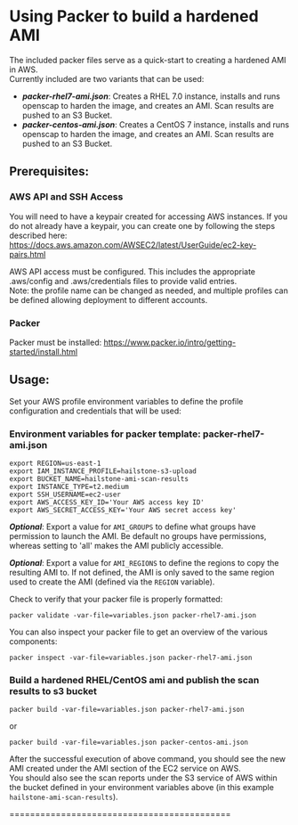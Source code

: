# Using Packer to build a hardened AMI

The included packer files serve as a quick-start to creating a hardened AMI in AWS.  
Currently included are two variants that can be used:   
- _**packer-rhel7-ami.json**_: Creates a RHEL 7.0 instance, installs and runs openscap to harden the image, and creates an AMI. Scan results are pushed to an S3 Bucket.
- _**packer-centos-ami.json**_: Creates a CentOS 7 instance, installs and runs openscap to harden the image, and creates an AMI. Scan results are pushed to an S3 Bucket.

## Prerequisites:

### **AWS API and SSH Access**
You will need to have a keypair created for accessing AWS instances. If you do not already have a keypair, you can create one by following the steps described here: https://docs.aws.amazon.com/AWSEC2/latest/UserGuide/ec2-key-pairs.html

AWS API access must be configured. This includes the appropriate .aws/config and .aws/credentials files to provide valid entries.  
Note: the profile name can be changed as needed, and multiple profiles can be defined allowing deployment to different accounts.   

### **Packer** 
Packer must be installed: https://www.packer.io/intro/getting-started/install.html

## Usage:

Set your AWS profile environment variables to define the profile configuration and credentials that will be used: 

### Environment variables for packer template: packer-rhel7-ami.json
```
export REGION=us-east-1
export IAM_INSTANCE_PROFILE=hailstone-s3-upload
export BUCKET_NAME=hailstone-ami-scan-results
export INSTANCE_TYPE=t2.medium
export SSH_USERNAME=ec2-user
export AWS_ACCESS_KEY_ID='Your AWS access key ID'
export AWS_SECRET_ACCESS_KEY='Your AWS secret access key'
```
***Optional***: Export a value for `AMI_GROUPS` to define what groups have permission to launch the AMI. Be default no groups have permissions, whereas setting to 'all' makes the AMI publicly accessible.

***Optional***: Export a value for `AMI_REGIONS` to define the regions to copy the resulting AMI to. If not defined, the AMI is only saved to the same region used to create the AMI (defined via the `REGION` variable).

Check to verify that your packer file is properly formatted:  
```
packer validate -var-file=variables.json packer-rhel7-ami.json
```
You can also inspect your packer file to get an overview of the various components:  
```
packer inspect -var-file=variables.json packer-rhel7-ami.json
``` 

### Build a hardened RHEL/CentOS ami and publish the scan results to s3 bucket
```
packer build -var-file=variables.json packer-rhel7-ami.json
```   
or   
```
packer build -var-file=variables.json packer-centos-ami.json
```

After the successful execution of above command, you should see the new AMI created under the AMI section of the EC2 service on AWS.  
You should also see the scan reports under the S3 service of AWS within the bucket defined in your environment variables above (in this example `hailstone-ami-scan-results`).

===========================================
